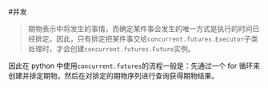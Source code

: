#并发
> 期物表示中将发生的事情，而确定某件事会发生的唯一方式是执行的时间已经排定。因此，只有排定把某件事交给`concurrent.futures.Executor`子类处理时，才会创建`concurrent.futures.Future`实例。

因此在 python 中使用`concurrent.futures`的流程一般是：先通过一个 for 循环来创建并排定期物，然后在对排定的期物序列进行查询获得期物结果。